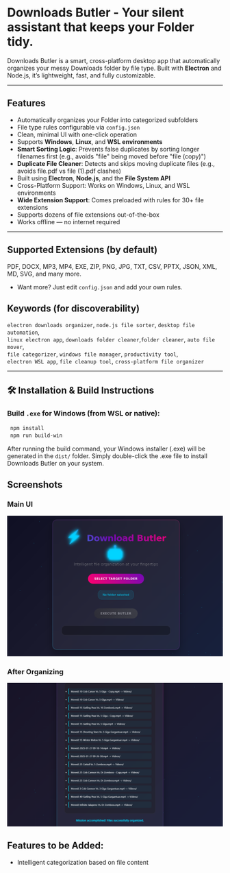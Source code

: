 # Downloads Butler - **Your silent assistant that keeps your Folder tidy.**

Downloads Butler is a smart, cross-platform desktop app that automatically organizes your messy Downloads folder by file type. Built with **Electron** and Node.js, it’s lightweight, fast, and fully customizable.

---

## Features

- Automatically organizes your Folder into categorized subfolders
- File type rules configurable via `config.json`
- Clean, minimal UI with one-click operation
- Supports **Windows**, **Linux**, and **WSL environments**
- **Smart Sorting Logic**: Prevents false duplicates by sorting longer filenames first (e.g., avoids "file" being moved before "file (copy)")
- **Duplicate File Cleaner**: Detects and skips moving duplicate files (e.g., avoids file.pdf vs file (1).pdf clashes)
- Built using **Electron**, **Node.js**, and the **File System API**
- Cross-Platform Support: Works on Windows, Linux, and WSL environments
- **Wide Extension Support**: Comes preloaded with rules for 30+ file extensions
- Supports dozens of file extensions out-of-the-box
- Works offline — no internet required

---

## Supported Extensions (by default)

PDF, DOCX, MP3, MP4, EXE, ZIP, PNG, JPG, TXT, CSV, PPTX, JSON, XML, MD, SVG, and many more.
- Want more? Just edit `config.json` and add your own rules.

## Keywords (for discoverability)

`electron downloads organizer`, `node.js file sorter`, `desktop file automation`,  
`linux electron app`, `downloads folder cleaner`,`folder cleaner`, `auto file mover`,  
`file categorizer`, `windows file manager`, `productivity tool`,  
`electron WSL app`, `file cleanup tool`, `cross-platform file organizer`

---

## 🛠 Installation & Build Instructions

### Build `.exe` for Windows (from WSL or native):

```bash
 npm install
 npm run build-win
```
After running the build command, your Windows installer (.exe) will be generated in the `dist/` folder.
Simply double-click the .exe file to install Downloads Butler on your system.

## Screenshots
### Main UI
![Downloads Butler Screenshot](img/ui.png)

### After Organizing
![Organized Downloads](img/move.png)

## Features to be Added:
 - Intelligent categorization based on file content

